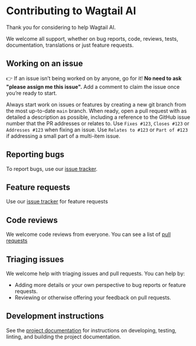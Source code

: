 # Contributing to Wagtail AI

Thank you for considering to help Wagtail AI.

We welcome all support, whether on bug reports, code, reviews, tests, documentation, translations or just feature requests.

## Working on an issue

👉 If an issue isn’t being worked on by anyone, go for it! **No need to ask "please assign me this issue".** Add a comment to claim the issue once you’re ready to start.

Always start work on issues or features by creating a new git branch from the most up-to-date `main` branch.
When ready, open a pull request with as detailed a description as possible, including a reference to the GitHub issue
number that the PR addresses or relates to. Use `Fixes #123`, `Closes #123` or `Addresses #123` when fixing an issue.
Use `Relates to #123` or `Part of #123` if addressing a small part of a multi-item issue.


## Reporting bugs

To report bugs, use our [issue tracker](https://github.com/wagtail/wagtail-ai/issues).


## Feature requests

Use our [issue tracker](https://github.com/wagtail/wagtail-ai/issues) for feature requests


## Code reviews

We welcome code reviews from everyone. You can see a list of [pull requests](https://github.com/wagtail/wagtail-ai/pulls)


## Triaging issues

We welcome help with triaging issues and pull requests. You can help by:

- Adding more details or your own perspective to bug reports or feature requests.
- Reviewing or otherwise offering your feedback on pull requests.


## Development instructions

See the [project documentation](https://wagtail-ai.readthedocs.io/latest/contributing/) for instructions
on developing, testing, linting, and building the project documentation.
